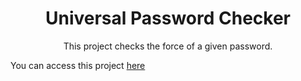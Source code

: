 <h1 align="center">Universal Password Checker </h1>
<p align="center">This project checks the force of a given password.</p>

<p> You can access this project <a href="https://samuelfcosta18.github.io/UniversalPasswordChecker/">here</a>  </p>
